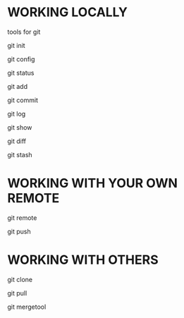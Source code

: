 
WORKING LOCALLY
===============

tools for git

git init

git config

git status

git add

git commit

git log

git show

git diff

git stash


WORKING WITH YOUR OWN REMOTE
============================

git remote

git push


WORKING WITH OTHERS
===================

git clone

git pull

git mergetool